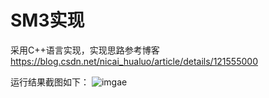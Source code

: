 # SM3实现
采用C++语言实现，实现思路参考博客 https://blog.csdn.net/nicai_hualuo/article/details/121555000

运行结果截图如下：
![imgae](https://github.com/lumingfeifei0/homework-for-security/blob/main/sm3/capture_20220729095643773.jpg)

